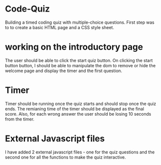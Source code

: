 # Code-Quiz
Building a timed coding quiz with multiple-choice questions.
First step was to  to create a basic HTML page and a CSS style sheet. 

# working on the introductory page
The user should be able to click the start quiz button. On clicking the start button button, I should be able to manipulate the dom to remove or hide the welcome page and display the timer and the first question. 
# Timer 
Timer should be running once the quiz starts and should stop once the quiz ends. The remianing time of the timer should be displayed as the final score. Also, for each wrong answer the user should be losing 10 seconds from the timer. 
# External Javascript files
I have added 2 external javascript files - one for the quiz questions and the second one for all the functions to make the quiz interactive. 

